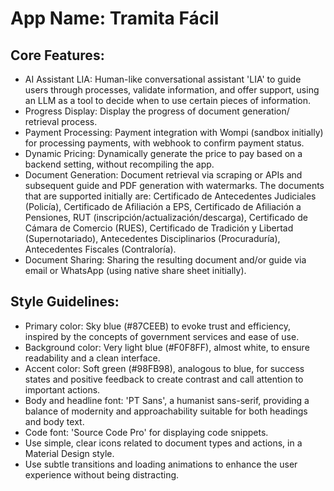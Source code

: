 # **App Name**: Tramita Fácil

## Core Features:

- AI Assistant LIA: Human-like conversational assistant 'LIA' to guide users through processes, validate information, and offer support, using an LLM as a tool to decide when to use certain pieces of information.
- Progress Display: Display the progress of document generation/ retrieval process.
- Payment Processing: Payment integration with Wompi (sandbox initially) for processing payments, with webhook to confirm payment status.
- Dynamic Pricing: Dynamically generate the price to pay based on a backend setting, without recompiling the app.
- Document Generation: Document retrieval via scraping or APIs and subsequent guide and PDF generation with watermarks. The documents that are supported initially are: Certificado de Antecedentes Judiciales (Policía), Certificado de Afiliación a EPS, Certificado de Afiliación a Pensiones, RUT (inscripción/actualización/descarga), Certificado de Cámara de Comercio (RUES), Certificado de Tradición y Libertad (Supernotariado), Antecedentes Disciplinarios (Procuraduría), Antecedentes Fiscales (Contraloría).
- Document Sharing: Sharing the resulting document and/or guide via email or WhatsApp (using native share sheet initially).

## Style Guidelines:

- Primary color: Sky blue (#87CEEB) to evoke trust and efficiency, inspired by the concepts of government services and ease of use.
- Background color: Very light blue (#F0F8FF), almost white, to ensure readability and a clean interface.
- Accent color: Soft green (#98FB98), analogous to blue, for success states and positive feedback to create contrast and call attention to important actions.
- Body and headline font: 'PT Sans', a humanist sans-serif, providing a balance of modernity and approachability suitable for both headings and body text.
- Code font: 'Source Code Pro' for displaying code snippets.
- Use simple, clear icons related to document types and actions, in a Material Design style.
- Use subtle transitions and loading animations to enhance the user experience without being distracting.